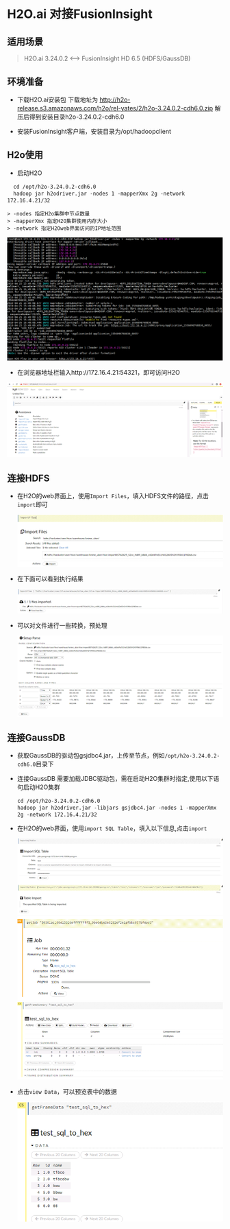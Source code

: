 # H2O.ai 对接FusionInsight

## 适用场景

> H2O.ai 3.24.0.2 <--> FusionInsight HD 6.5 (HDFS/GaussDB)

## 环境准备

  * 下载H2O.ai安装包
    下载地址为
    http://h2o-release.s3.amazonaws.com/h2o/rel-yates/2/h2o-3.24.0.2-cdh6.0.zip
    解压后得到安装目录h2o-3.24.0.2-cdh6.0

  * 安装FusionInsight客户端，安装目录为/opt/hadoopclient

## H2o使用
  * 启动H2O
  ```
    cd /opt/h2o-3.24.0.2-cdh6.0
    hadoop jar h2odriver.jar -nodes 1 -mapperXmx 2g -network 172.16.4.21/32
  ```
    > -nodes 指定H2o集群中节点数量
    > -mapperXmx 指定H2O集群使用内存大小
    > -network 指定H2Oweb界面访问的IP地址范围

  ![](assets/H2O.ai/8f4b4.png)

  * 在浏览器地址栏输入http://172.16.4.21:54321，即可访问H2O

   ![](assets/H2O.ai/50781.png)

## 连接HDFS
  * 在H2O的web界面上，使用`Import Files`，填入HDFS文件的路径，点击`import`即可

    ![](assets/H2O.ai/5dfd9.png)

  * 在下面可以看到执行结果

    ![](assets/H2O.ai/0ba00.png)
  * 可以对文件进行一些转换，预处理

    ![](assets/H2O.ai/c0f03.png)

<!-- ## 连接Hive
  * 获取Hive的驱动包，在客户端的Hive/Beeline/lib目录下，上传至节点，例如`/opt/h2o-3.24.0.2-cdh6.0/hive/jdbc`目录下
  * 在启动H2O集群时指定相关依赖包,使用以下语句启动H2O集群
  ```
  cd /opt/h2o-3.24.0.2-cdh6.0
  hadoop jar h2odriver.jar -libjars hivejdbc/gsjdbc4.jar -nodes 1 -mapperXmx 2g -network 172.16.4.21/32
  ```
  -->

## 连接GaussDB
  * 获取GaussDB的驱动包gsjdbc4.jar，上传至节点，例如`/opt/h2o-3.24.0.2-cdh6.0`目录下
  * 连接GaussDB 需要加载JDBC驱动包，需在启动H2O集群时指定,使用以下语句启动H2O集群

    ```
    cd /opt/h2o-3.24.0.2-cdh6.0
    hadoop jar h2odriver.jar -libjars gsjdbc4.jar -nodes 1 -mapperXmx 2g -network 172.16.4.21/32
    ```
  * 在H2O的web界面，使用`import SQL Table`，填入以下信息,点击`import`

    ![](assets/H2O.ai/51ad9.png)
    ![](assets/H2O.ai/f7c24.png)
    ![](assets/H2O.ai/ad734.png)

  * 点击`view Data`，可以预览表中的数据

    ![](assets/H2O.ai/733f0.png)
